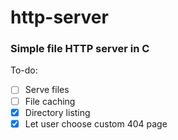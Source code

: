 # http-server

### Simple file HTTP server in C

To-do:

- [ ] Serve files
- [ ] File caching
- [x] Directory listing
- [x] Let user choose custom 404 page
